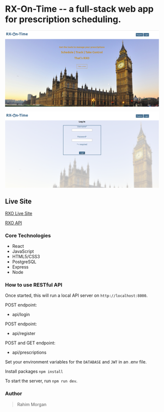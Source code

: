 # RX-On-Time -- a full-stack web app for prescription scheduling.

![Home Page](./src/images/RXOLanding.png)

![Landing Page](./src/images/RXOLogin.png)

## Live Site

[RXO Live Site](https://rxo-app.rahmor.now.sh/)

[RXO API](https://hidden-lake-74391.herokuapp.com/)

### Core Technologies

- React
- JavaScript
- HTML5/CSS3
- PostgreSQL
- Express
- Node

### How to use RESTful API

Once started, this will run a local API server on `http://localhost:8000`.

POST endpoint:

- api/login

POST endpoint:

- api/register

POST and GET endpoint:

- api/prescriptions

Set your environment variables for the `DATABASE` and `JWT` in an .env file.

Install packages `npm install`

To start the server, run `npm run dev`.

### Author

> Rahim Morgan
